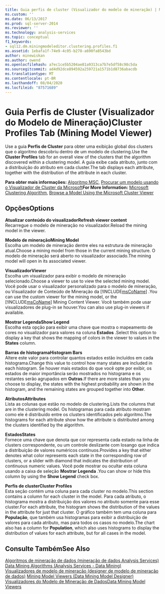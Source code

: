 ```yaml
---
title: Guia perfis de cluster (Visualizador do modelo de mineração) | Microsoft Docs
ms.custom: ''
ms.date: 06/13/2017
ms.prod: sql-server-2014
ms.reviewer: ''
ms.technology: analysis-services
ms.topic: conceptual
f1_keywords:
- sql12.dm.miningmodeleditor.clustering.profiles.f1
ms.assetid: 1ebafa1f-74e9-4c05-b278-a690fa8543bd
author: minewiskan
ms.author: owend
ms.openlocfilehash: a7ec1ce5b5204ae81a9313ca7b7e5df58c98c5da
ms.sourcegitcommit: ad4d92dce894592a259721a1571b1d8736abacdb
ms.translationtype: MT
ms.contentlocale: pt-BR
ms.lasthandoff: 08/04/2020
ms.locfileid: "87571689"
---
```

# <a name="cluster-profiles-tab-mining-model-viewer"></a><span data-ttu-id="5007d-102">Guia Perfis de Cluster (Visualizador do Modelo de Mineração)</span><span class="sxs-lookup"><span data-stu-id="5007d-102">Cluster Profiles Tab (Mining Model Viewer)</span></span>
  <span data-ttu-id="5007d-103">Use a guia **Perfis de Cluster** para obter uma exibição global dos clusters que o algoritmo descobriu dentro de um modelo de clustering.</span><span class="sxs-lookup"><span data-stu-id="5007d-103">Use the **Cluster Profiles** tab for an overall view of the clusters that the algorithm discovered within a clustering model.</span></span> <span data-ttu-id="5007d-104">A guia exibe cada atributo, junto com a distribuição do atributo em cada cluster.</span><span class="sxs-lookup"><span data-stu-id="5007d-104">The tab displays each attribute, together with the distribution of the attribute in each cluster.</span></span>  
  
 <span data-ttu-id="5007d-105">**Para obter mais informações:** [Algoritmo MSC](data-mining/microsoft-clustering-algorithm.md), [Procurar um modelo usando o Visualizador de Cluster da Microsoft](data-mining/browse-a-model-using-the-microsoft-cluster-viewer.md)</span><span class="sxs-lookup"><span data-stu-id="5007d-105">**For More Information:** [Microsoft Clustering Algorithm](data-mining/microsoft-clustering-algorithm.md), [Browse a Model Using the Microsoft Cluster Viewer](data-mining/browse-a-model-using-the-microsoft-cluster-viewer.md)</span></span>  
  
## <a name="options"></a><span data-ttu-id="5007d-106">Opções</span><span class="sxs-lookup"><span data-stu-id="5007d-106">Options</span></span>  
 <span data-ttu-id="5007d-107">**Atualizar conteúdo do visualizador**</span><span class="sxs-lookup"><span data-stu-id="5007d-107">**Refresh viewer content**</span></span>  
 <span data-ttu-id="5007d-108">Recarregue o modelo de mineração no visualizador.</span><span class="sxs-lookup"><span data-stu-id="5007d-108">Reload the mining model in the viewer.</span></span>  
  
 <span data-ttu-id="5007d-109">**Modelo de mineração**</span><span class="sxs-lookup"><span data-stu-id="5007d-109">**Mining Model**</span></span>  
 <span data-ttu-id="5007d-110">Escolha um modelo de mineração dentre eles na estrutura de mineração atual.</span><span class="sxs-lookup"><span data-stu-id="5007d-110">Choose a mining model from those in the current mining structure.</span></span> <span data-ttu-id="5007d-111">O modelo de mineração será aberto no visualizador associado.</span><span class="sxs-lookup"><span data-stu-id="5007d-111">The mining model will open in its associated viewer.</span></span>  
  
 <span data-ttu-id="5007d-112">**Visualizador**</span><span class="sxs-lookup"><span data-stu-id="5007d-112">**Viewer**</span></span>  
 <span data-ttu-id="5007d-113">Escolha um visualizador para exibir o modelo de mineração selecionado.</span><span class="sxs-lookup"><span data-stu-id="5007d-113">Choose a viewer to use to view the selected mining model.</span></span> <span data-ttu-id="5007d-114">Você pode usar o visualizador personalizado para o modelo de mineração, ou Visualizador de Conteúdo de Mineração da [!INCLUDE[msCoName](../includes/msconame-md.md)] .</span><span class="sxs-lookup"><span data-stu-id="5007d-114">You can use the custom viewer for the mining model, or the [!INCLUDE[msCoName](../includes/msconame-md.md)] Mining Content Viewer.</span></span> <span data-ttu-id="5007d-115">Você também pode usar visualizadores de plug-in se houver.</span><span class="sxs-lookup"><span data-stu-id="5007d-115">You can also use plug-in viewers if available.</span></span>  
  
 <span data-ttu-id="5007d-116">**Mostrar Legenda**</span><span class="sxs-lookup"><span data-stu-id="5007d-116">**Show Legend**</span></span>  
 <span data-ttu-id="5007d-117">Escolha esta opção para exibir uma chave que mostra o mapeamento de cores no visualizador para valores na coluna **Estados** .</span><span class="sxs-lookup"><span data-stu-id="5007d-117">Select this option to display a key that shows the mapping of colors in the viewer to values in the **States** column.</span></span>  
  
 <span data-ttu-id="5007d-118">**Barras de histograma**</span><span class="sxs-lookup"><span data-stu-id="5007d-118">**Histogram Bars**</span></span>  
 <span data-ttu-id="5007d-119">Altere este valor para controlar quantos estados estão incluídos em cada histograma.</span><span class="sxs-lookup"><span data-stu-id="5007d-119">Change this value to control how many states are included in each histogram.</span></span> <span data-ttu-id="5007d-120">Se houver mais estados do que você opte por exibir, os estados de maior importância serão mostrados no histograma e os restantes serão agrupados em **Outras**.</span><span class="sxs-lookup"><span data-stu-id="5007d-120">If there are more states than you choose to display, the states with the highest probability are shown in the histogram, and the remaining states are grouped together into **Other**.</span></span>  
  
 <span data-ttu-id="5007d-121">**Atributos**</span><span class="sxs-lookup"><span data-stu-id="5007d-121">**Attributes**</span></span>  
 <span data-ttu-id="5007d-122">Lista as colunas que estão no modelo de clustering.</span><span class="sxs-lookup"><span data-stu-id="5007d-122">Lists the columns that are in the clustering model.</span></span> <span data-ttu-id="5007d-123">Os histogramas para cada atributo mostram como ele é distribuído entre os clusters identificados pelo algoritmo.</span><span class="sxs-lookup"><span data-stu-id="5007d-123">The histograms for each attribute show how the attribute is distributed among the clusters identified by the algorithm.</span></span>  
  
 <span data-ttu-id="5007d-124">**Estados**</span><span class="sxs-lookup"><span data-stu-id="5007d-124">**States**</span></span>  
 <span data-ttu-id="5007d-125">Fornece uma chave que denota que cor representa cada estado na linha de clusters correspondente, ou um controle deslizante com losango que indica a distribuição de valores numéricos contínuos.</span><span class="sxs-lookup"><span data-stu-id="5007d-125">Provides a key that either denotes what color represents each state in the corresponding row of clusters, or a slider with diamond that indicates the distribution of continuous numeric values.</span></span> <span data-ttu-id="5007d-126">Você pode mostrar ou ocultar esta coluna usando a caixa de seleção **Mostrar Legenda** .</span><span class="sxs-lookup"><span data-stu-id="5007d-126">You can show or hide this column by using the **Show Legend** check box.</span></span>  
  
 <span data-ttu-id="5007d-127">**Perfis de cluster**</span><span class="sxs-lookup"><span data-stu-id="5007d-127">**Cluster Profiles**</span></span>  
 <span data-ttu-id="5007d-128">Esta seção contém uma coluna para cada cluster no modelo.</span><span class="sxs-lookup"><span data-stu-id="5007d-128">This section contains a column for each cluster in the model.</span></span> <span data-ttu-id="5007d-129">Para cada atributo, o histograma mostra a distribuição dos valores no atributo somente para esse cluster.</span><span class="sxs-lookup"><span data-stu-id="5007d-129">For each attribute, the histogram shows the distribution of the values in the attribute for just that cluster.</span></span> <span data-ttu-id="5007d-130">O gráfico também tem uma coluna para **População**, que também usa histogramas para exibir a distribuição de valores para cada atributo, mas para todos os casos no modelo.</span><span class="sxs-lookup"><span data-stu-id="5007d-130">The chart also has a column for **Population**, which also uses histograms to display the distribution of values for each attribute, but for all cases in the model.</span></span>  
  
## <a name="see-also"></a><span data-ttu-id="5007d-131">Consulte Também</span><span class="sxs-lookup"><span data-stu-id="5007d-131">See Also</span></span>  
 <span data-ttu-id="5007d-132">[Algoritmos de mineração de dados &#40;mineração de dados Analysis Services&#41;](data-mining/data-mining-algorithms-analysis-services-data-mining.md) </span><span class="sxs-lookup"><span data-stu-id="5007d-132">[Data Mining Algorithms &#40;Analysis Services - Data Mining&#41;](data-mining/data-mining-algorithms-analysis-services-data-mining.md) </span></span>  
 <span data-ttu-id="5007d-133">[Visualizadores de modelo de mineração &#40;designer de modelo de mineração de dados&#41;](mining-model-viewers-data-mining-model-designer.md) </span><span class="sxs-lookup"><span data-stu-id="5007d-133">[Mining Model Viewers &#40;Data Mining Model Designer&#41;](mining-model-viewers-data-mining-model-designer.md) </span></span>  
 [<span data-ttu-id="5007d-134">Visualizadores do Modelo de Mineração de Dados</span><span class="sxs-lookup"><span data-stu-id="5007d-134">Data Mining Model Viewers</span></span>](data-mining/data-mining-model-viewers.md)  
  
  
